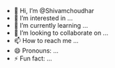 - 👋 Hi, I’m @Shivamchoudhar
- 👀 I’m interested in ...
- 🌱 I’m currently learning ...
- 💞️ I’m looking to collaborate on ...
- 📫 How to reach me ...
- 😄 Pronouns: ...
- ⚡ Fun fact: ...

<!---
Shivamchoudhar/Shivamchoudhar is a ✨ special ✨ repository because its `README.md` (this file) appears on your GitHub profile.
You can click the Preview link to take a look at your changes.
--->
